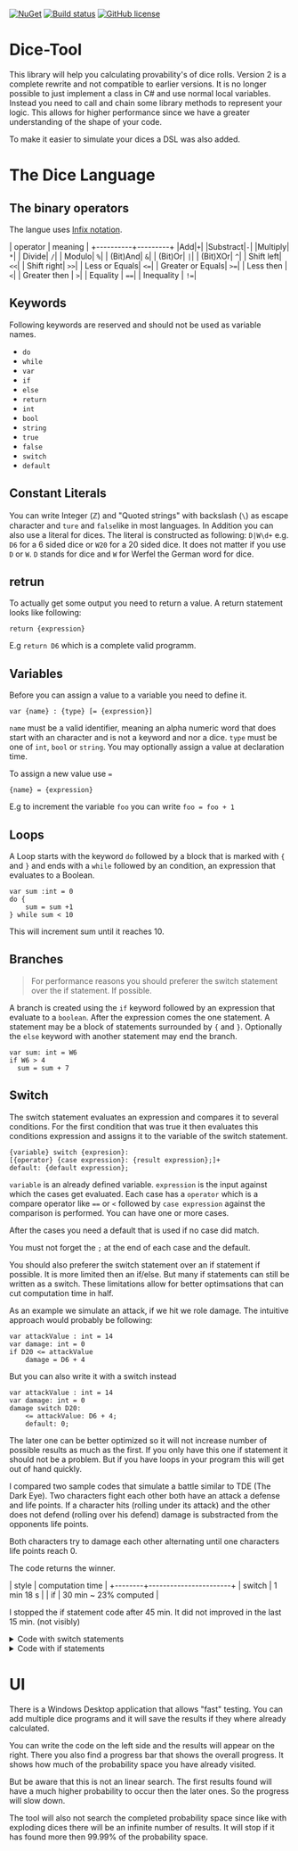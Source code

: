 [![NuGet](https://img.shields.io/nuget/v/DiceTool.svg?style=flat-square)](https://www.nuget.org/packages/DiceTool/)
[![Build status](https://ci.appveyor.com/api/projects/status/0x4c9eocnkkn7ki7?svg=true)](https://ci.appveyor.com/project/LokiMidgard/dice-tool)
[![GitHub license](https://img.shields.io/github/license/LokiMidgard/Dice-Tool.svg?style=flat-squar)](https://tldrlegal.com/license/mit-license#summary)

# Dice-Tool

This library will help you calculating provability's of dice rolls. Version 2 is a complete rewrite and not compatible to earlier versions.
It is no longer possible to just implement a class in C# and use normal local variables.
Instead you need to call and chain some library methods to represent your logic. This allows for higher performance since we have a greater
understanding of the shape of your code.

To make it easier to simulate your dices a DSL was also added.

# The Dice Language

## The binary operators

The langue uses [Infix notation](https://en.wikipedia.org/wiki/Infix_notation).

| operator | meaning |
+----------+---------+
|Add|`+`|
|Substract|`-`|
|Multiply| `*`|
| Divide| `/`|
| Modulo| `%`|
| (Bit)And| `&`|
| (Bit)Or| `|`|
| (Bit)XOr| `^`|
| Shift left| `<<`|
| Shift right| `>>`|
| Less or Equals| `<=`|
| Greater or Equals| `>=`|
| Less then | `<`|
| Greater then | `>`|
| Equality | `==`|
| Inequality | `!=`|


## Keywords

Following keywords are reserved and should not be used as variable names.

* `do`
* `while`
* `var`
* `if`
* `else`
* `return`
* `int`
* `bool`
* `string`
* `true`
* `false`
* `switch`
* `default`

## Constant Literals

You can write Integer (ℤ) and "Quoted strings" with backslash (`\`) as escape character and `ture` and `false`like in most languages.
In Addition you can also use a literal for dices. The literal is constructed as following: `D|W\d+` e.g. `D6` for a 6 sided dice or `W20` for a 20 sided dice.
It does not matter if you use `D` or `W`. `D` stands for dice and `W` for Werfel the German word for dice.


## retrun

To actually get some output you need to return a value. A return statement looks like following:
```
return {expression}
```
E.g `return D6` which is a complete valid programm.

## Variables

Before you can assign a value to a variable you need to define it.
```
var {name} : {type} [= {expression}]
```

`name` must be a valid identifier, meaning an alpha numeric word that does start with an character and is not a keyword and nor a dice.
`type` must be one of `int`, `bool` or `string`.
You may optionally assign a value at declaration time.

To assign a new value use `=`
```
{name} = {expression}
```
E.g to increment the variable `foo` you can write `foo = foo + 1`

## Loops

A Loop starts with the keyword `do` followed by a block that is marked with `{` and `}` and ends with a `while` followed by an condition, an expression that evaluates to a Boolean.

```
var sum :int = 0
do {
    sum = sum +1
} while sum < 10
```
This will increment sum until it reaches 10.

## Branches

> For performance reasons you should preferer the switch statement over the if statement. If possible.

A branch is created using the `if` keyword followed by an expression that evaluate to a `boolean`. After the expression comes the one statement.
A statement may be a block of statements surrounded by `{` and `}`. Optionally the  `else` keyword with another statement may end the branch.

```
var sum: int = W6
if W6 > 4 
  sum = sum + 7
```


## Switch

The switch statement evaluates an expression and compares it to several
conditions. For the first condition that was true it then evaluates this
conditions expression and assigns it to the variable of the switch statement.

```
{variable} switch {expresion}:
[{operator} {case expression}: {result expression};]+
default: {default expression};
```

`variable` is an already defined variable. `expression` is the input against
which the cases get evaluated. Each case has a `operator` which is a compare
operator like `==` or `<` followed by `case expression` against the comparison
is performed. You can have one or more cases.

After the cases you need a default that is used if no case did match.

You must not forget the `;` at the end of each case and the default. 

You should also preferer the switch statement over an if statement if possible.
It is more limited then an if/else. But many if statements can still be written
as a switch. These limitations allow for better optimsations that can cut
computation time in half.

As an example we simulate an attack, if we hit we role damage. The intuitive approach would probably be following:

```
var attackValue : int = 14
var damage: int = 0
if D20 <= attackValue
    damage = D6 + 4
```

But you can also write it with a switch instead
```
var attackValue : int = 14
var damage: int = 0
damage switch D20:
    <= attackValue: D6 + 4;
    default: 0;
```

The later one can be better optimized so it will not increase number of possible
results as much as the first. If you only have this one if statement it should
not be a problem. But if you have loops in your program this will get out of hand quickly.

I compared two sample codes that simulate a battle similar to TDE (The Dark
Eye). Two characters fight each other both have an attack a defense and life
points. If a character hits (rolling under its attack) and the other does not
defend (rolling over his defend) damage is substracted from the opponents life
points.

Both characters try to damage each other alternating until one characters life points reach 0.

The code returns the winner.

| style  | computation time      |
+--------+-----------------------+
| switch | 1 min 18 s            |
| if     | 30 min ~ 23% computed |

I stopped the if statement code after 45 min. It did not improved in the last 15
min. (not visibly)

<details>

 <summary>Code with switch statements</summary>

```
var attackeA :int = 13
var attackeB :int = 12
var verteidigungA :int = 13
var verteidigungB :int = 12

var lebenA:int = 10
var lebenB:int = 10

do{
var hit:bool = false
var d:int = D20
hit switch d:
>= attackeA : false;
default:true;

var defend:bool = false
d = D20
defend switch d:
>= verteidigungB: false;
default:true;

var damage:int=0
damage switch hit & (hit != defend):
==true: D6+4;
default: 0;

lebenB = lebenB-damage

var alive:bool
alive switch lebenB:
>0:true;
default:false;

d = D20
hit switch d:
>= attackeB : false;
default:true;

d = D20
defend switch d:
>= verteidigungA: false;
default:true;

damage switch hit & alive & (hit != defend):
==true: D6+4;
default: 0;

lebenA = lebenA-damage


} while (lebenA>0 & lebenB>0)

var result :string= "NIX"
result switch lebenA -lebenB:
<0:"B Gewinnt";
>0:"A Gewinnt";
default: "unentschieden";

return result

```

</details>

<details>

 <summary>Code with if statements</summary>

```
var attackeA :int = 13
var attackeB :int = 12
var verteidigungA :int = 13
var verteidigungB :int = 12

var lebenA:int = 10
var lebenB:int = 10

do{
var hit:bool = false
var d:int = D20

if d < attackeA 
hit = true

var defend:bool = false
d = D20
if d < verteidigungB 
defend = true

var damage:int=0

if hit & (hit != defend) 
damage = D6+4


lebenB = lebenB-damage

var alive:bool
if lebenB > 0 
alive = true
else
alive = false

d = D20
if d < attackeB 
hit = true
else
hit = false

d = D20
if d < verteidigungA 
defend = true
else
defend = false

if hit & alive & (hit != defend) 
damage = D6+4
else 
damage = 0

lebenA = lebenA-damage


} while (lebenA>0 & lebenB>0)

var result :string= "NIX"
result switch lebenA -lebenB:
<0:"B Gewinnt";
>0:"A Gewinnt";
default: "unentschieden";

return result

```

</details>



# UI

There is a Windows Desktop application that allows "fast" testing. You can add
multiple dice programs and it will save the results if they where already
calculated.

You can write the code on the left side and the results will appear on the
right. There you also find a progress bar that shows the overall progress. It
shows how much of the probability space you have already visited.

But be aware that this is not an linear search. The first results found will
have a much higher probability to occur then the later ones. So the progress
will slow down.

The tool will also not search the completed probability space since like with
exploding dices there will be an infinite number of results. It will stop if it
has found more then 99.99% of the probability space.